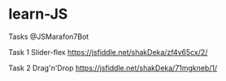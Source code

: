 # learn-JS
Tasks @JSMarafon7Bot

Task 1 Slider-flex https://jsfiddle.net/shakDeka/zf4v65cx/2/ 

Task 2 Drag'n'Drop https://jsfiddle.net/shakDeka/71mgkneb/1/
